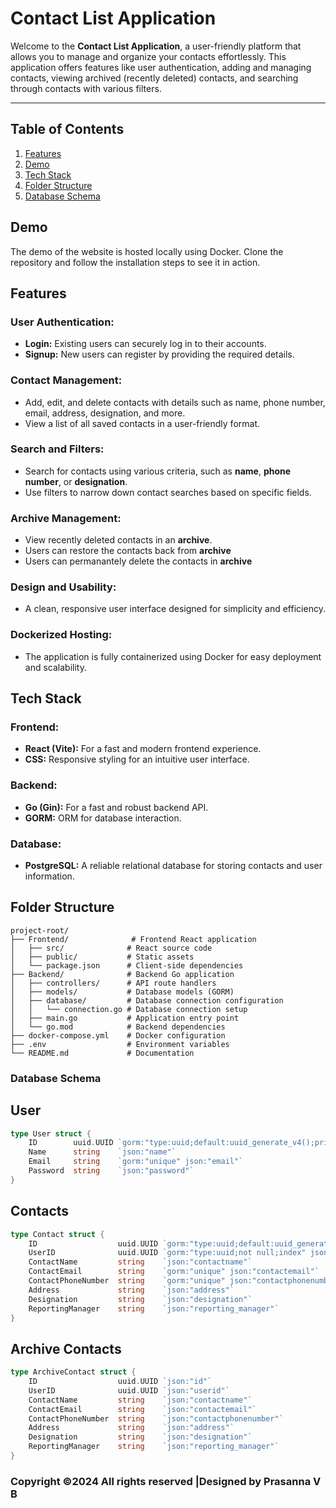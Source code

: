 # Contact List Application

Welcome to the **Contact List Application**, a user-friendly platform that allows you to manage and organize your contacts effortlessly. This application offers features like user authentication, adding and managing contacts, viewing archived (recently deleted) contacts, and searching through contacts with various filters.

---

## **Table of Contents**
1. [Features](#features)  
2. [Demo](#demo)  
3. [Tech Stack](#tech-stack)  
4. [Folder Structure](#folder-structure)  
5. [Database Schema](#database-schema)  


## **Demo**
The demo of the website is hosted locally using Docker. Clone the repository and follow the installation steps to see it in action.


## **Features**
### **User Authentication:**
- **Login:** Existing users can securely log in to their accounts.  
- **Signup:** New users can register by providing the required details.  

### **Contact Management:**
- Add, edit, and delete contacts with details such as name, phone number, email, address, designation, and more.  
- View a list of all saved contacts in a user-friendly format.  

### **Search and Filters:**
- Search for contacts using various criteria, such as **name**, **phone number**, or **designation**.  
- Use filters to narrow down contact searches based on specific fields.  

### **Archive Management:**
- View recently deleted contacts in an **archive**.
- Users can restore the contacts back from **archive**
- Users can permanantely delete the contacts in **archive** 

### **Design and Usability:**
- A clean, responsive user interface designed for simplicity and efficiency.  

### **Dockerized Hosting:**
- The application is fully containerized using Docker for easy deployment and scalability.


## **Tech Stack**
### **Frontend:**
- **React (Vite):** For a fast and modern frontend experience.
- **CSS:** Responsive styling for an intuitive user interface.

### **Backend:**
- **Go (Gin):** For a fast and robust backend API.
- **GORM:** ORM for database interaction.

### **Database:**
- **PostgreSQL:** A reliable relational database for storing contacts and user information.

## **Folder Structure**
```
project-root/
├── Frontend/              # Frontend React application
│   ├── src/              # React source code
│   ├── public/           # Static assets
│   └── package.json      # Client-side dependencies
├── Backend/              # Backend Go application
│   ├── controllers/      # API route handlers
│   ├── models/           # Database models (GORM)
│   ├── database/         # Database connection configuration
│   │   └── connection.go # Database connection setup
│   ├── main.go           # Application entry point
│   └── go.mod            # Backend dependencies
├── docker-compose.yml    # Docker configuration
├── .env                  # Environment variables
└── README.md             # Documentation
```


### Database Schema


## User
```go
type User struct {
	ID        uuid.UUID `gorm:"type:uuid;default:uuid_generate_v4();primaryKey" json:"id"`
	Name      string    `json:"name"`
	Email     string    `gorm:"unique" json:"email"`
	Password  string    `json:"password"`
}
```
## Contacts
```go
type Contact struct {
    ID                  uuid.UUID `gorm:"type:uuid;default:uuid_generate_v4();primaryKey" json:"id"`
    UserID              uuid.UUID `gorm:"type:uuid;not null;index" json:"userid"`
    ContactName         string    `json:"contactname"`
    ContactEmail        string    `gorm:"unique" json:"contactemail"`
    ContactPhoneNumber  string    `gorm:"unique" json:"contactphonenumber"`
    Address             string    `json:"address"`
    Designation         string    `json:"designation"`
    ReportingManager    string    `json:"reporting_manager"`
}

```
## Archive Contacts
```go
type ArchiveContact struct {
    ID                  uuid.UUID `json:"id"`
    UserID              uuid.UUID `json:"userid"`
    ContactName         string    `json:"contactname"`
    ContactEmail        string    `json:"contactemail"`
    ContactPhoneNumber  string    `json:"contactphonenumber"`
    Address             string    `json:"address"`
    Designation         string    `json:"designation"`
    ReportingManager    string    `json:"reporting_manager"`
}
```
<h3>Copyright ©2024 All rights reserved |Designed by Prasanna V B</h3>

